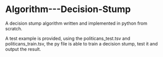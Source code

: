 # Algorithm---Decision-Stump

A decision stump algorithm written and implemented in python from scratch.

A test example is provided, using the politicans_test.tsv and politicans_train.tsv, the py file is able to train a decision stump, test it and output the result.

